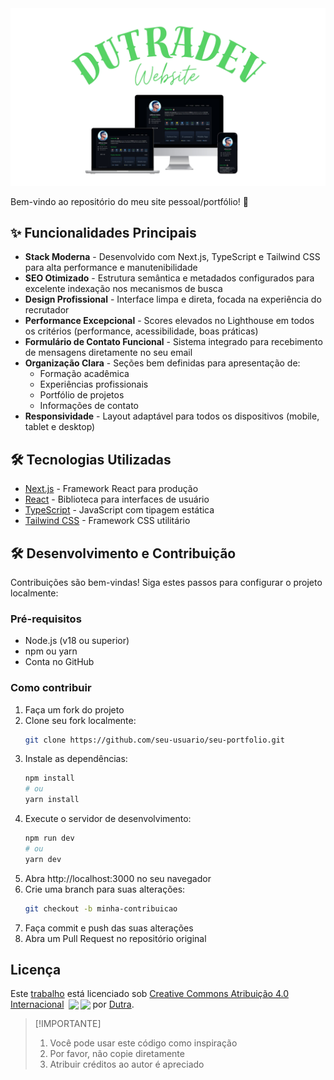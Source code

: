 
[dutradev.vercel.app]: https://dutradev.vercel.app/

<div align="center">
  <a href="https://dutradev.vercel.app/">
    <img 
      alt="Home Page of DutraDev" 
      src="./.github/images/preview.png" 
      width="800"
    />
  </a>
</div>

Bem-vindo ao repositório do meu site pessoal/portfólio! 👋

## ✨ Funcionalidades Principais

- **Stack Moderna** - Desenvolvido com Next.js, TypeScript e Tailwind CSS para alta performance e manutenibilidade
- **SEO Otimizado** - Estrutura semântica e metadados configurados para excelente indexação nos mecanismos de busca
- **Design Profissional** - Interface limpa e direta, focada na experiência do recrutador
- **Performance Excepcional** - Scores elevados no Lighthouse em todos os critérios (performance, acessibilidade, boas práticas)
- **Formulário de Contato Funcional** - Sistema integrado para recebimento de mensagens diretamente no seu email
- **Organização Clara** - Seções bem definidas para apresentação de:
  - Formação acadêmica
  - Experiências profissionais
  - Portfólio de projetos
  - Informações de contato
- **Responsividade** - Layout adaptável para todos os dispositivos (mobile, tablet e desktop)


## 🛠️ Tecnologias Utilizadas

- [Next.js](https://nextjs.org/) - Framework React para produção
- [React](https://reactjs.org/) - Biblioteca para interfaces de usuário
- [TypeScript](https://www.typescriptlang.org/) - JavaScript com tipagem estática
- [Tailwind CSS](https://tailwindcss.com/) - Framework CSS utilitário

## 🛠 Desenvolvimento e Contribuição

Contribuições são bem-vindas! Siga estes passos para configurar o projeto localmente:

### Pré-requisitos
- Node.js (v18 ou superior)
- npm ou yarn
- Conta no GitHub

### Como contribuir

1. Faça um fork do projeto
2. Clone seu fork localmente:
   ```bash
   git clone https://github.com/seu-usuario/seu-portfolio.git
3. Instale as dependências:
    ```bash
    npm install
    # ou
    yarn install
4. Execute o servidor de desenvolvimento:
    ```bash
    npm run dev
    # ou
    yarn dev
5. Abra http://localhost:3000 no seu navegador
6. Crie uma branch para suas alterações:
    ```bash
    git checkout -b minha-contribuicao
7. Faça commit e push das suas alterações
8. Abra um Pull Request no repositório original

## Licença

Este [trabalho] está licenciado sob [Creative Commons Atribuição 4.0 Internacional][cc-by] <img style="height:22px!important;margin-left:3px;vertical-align:text-bottom;" src="https://mirrors.creativecommons.org/presskit/icons/cc.svg?ref=chooser-v1"><img style="height:22px!important;margin-left:3px;vertical-align:text-bottom;" src="https://mirrors.creativecommons.org/presskit/icons/by.svg?ref=chooser-v1"> por [Dutra](https://dutradev.vercel.app/).

[trabalho]: https://github.com/DutraA45/dutradev
[cc-by]: http://creativecommons.org/licenses/by/4.0/
[dutradev.vercel.app]: https://dutradev.vercel.app/

> [!IMPORTANTE]
>
> 1. Você pode usar este código como inspiração
> 2. Por favor, não copie diretamente
> 3. Atribuir créditos ao autor é apreciado
